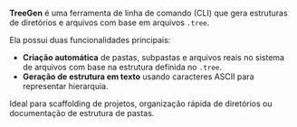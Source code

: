 **TreeGen** é uma ferramenta de linha de comando (CLI) que gera estruturas de diretórios e arquivos com base em arquivos `.tree`.

Ela possui duas funcionalidades principais:

- **Criação automática** de pastas, subpastas e arquivos reais no sistema de arquivos com base na estrutura definida no `.tree`.
- **Geração de estrutura em texto** usando caracteres ASCII para representar hierarquia.

Ideal para scaffolding de projetos, organização rápida de diretórios ou documentação de estrutura de pastas.
